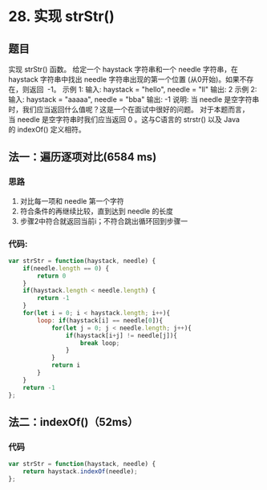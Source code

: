 # 28. 实现 strStr()
## 题目
实现 strStr() 函数。
给定一个 haystack 字符串和一个 needle 字符串，在 haystack 字符串中找出 needle 字符串出现的第一个位置 (从0开始)。如果不存在，则返回  -1。
示例 1:
输入: haystack = "hello", needle = "ll"
输出: 2
示例 2:
输入: haystack = "aaaaa", needle = "bba"
输出: -1
说明:
当 needle 是空字符串时，我们应当返回什么值呢？这是一个在面试中很好的问题。
对于本题而言，当 needle 是空字符串时我们应当返回 0 。这与C语言的 strstr() 以及 Java的 indexOf() 定义相符。

## 法一：遍历逐项对比(6584 ms)
### 思路
1. 对比每一项和 needle 第一个字符
2. 符合条件的再继续比较，直到达到 needle 的长度
3. 步骤2中符合就返回当前i；不符合跳出循环回到步骤一
### 代码:
```js
var strStr = function(haystack, needle) { 
    if(needle.length == 0) {
        return 0
    }
    if(haystack.length < needle.length) {
        return -1
    }
    for(let i = 0; i < haystack.length; i++){
        loop: if(haystack[i] == needle[0]){
            for(let j = 0; j < needle.length; j++){
                if(haystack[i+j] != needle[j]){
                    break loop;
                }
            }
            return i
        }
    }
    return -1
};
```
## 法二：indexOf()（52ms）
### 代码
```js
var strStr = function(haystack, needle) {
    return haystack.indexOf(needle);
};
```